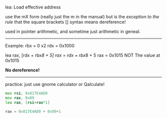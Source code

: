 lea: Load effective address

use the mX form (really just the m in the manual)
but is the *exception to the rule* that the square brackets [] syntax means dereference! 


used in pointer arithmetic, and sometime just arithmetic in geneal. 

---
Example: 
rbx = 0 x2 
rdx = 0x1000 

lea rax, [rdx + rbx*8 + 5] 
rax = rdx + rbx*8 + 5 
rax = 0x1015
NOT The value at 0x1015

**No dereference!**

---

practice: 
just use gnome calculator or Qalculate! 
```asm 
mov rsi, 0x817E4AD0
mov rax, 0x89
lea rax, [rsi+rax*1]

rax = 0x817E4AD0 + 0x89+1
```
